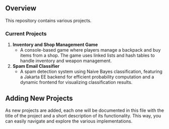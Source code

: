 ## Overview
This repository contains various projects.

### Current Projects

1. **Inventory and Shop Management Game**
   - A console-based game where players manage a backpack and buy items from a shop. The game uses linked lists and hash tables to handle inventory and weapon management.
2. **Spam Email Classifier**
   - A spam detection system using Naive Bayes classification, featuring a Jakarta EE backend for efficient probability computation and a dynamic frontend for visualizing classification results.

## Adding New Projects
As new projects are added, each one will be documented in this file with the title of the project and a short description of its functionality. This way, you can easily navigate and explore the various implementations.
